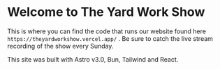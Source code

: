 # Welcome to The Yard Work Show

This is where you can find the code that runs our website found here `https://theyardworkshow.vercel.app/` .
Be sure to catch the live stream recording of the show every Sunday. 

This site was built with Astro v3.0, Bun, Tailwind and React.